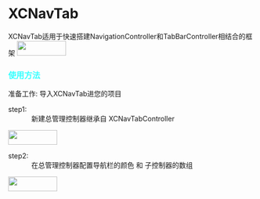 # XCNavTab


XCNavTab适用于快速搭建NavigationController和TabBarController相结合的框架 
<img style="width:100;height:30" src="http://qq15223245.bj.bdysite.com/staticImg/XCNavTabdemo.gif"></img>


<h3 style="color:#33ffff">使用方法</h3>

准备工作: 导入XCNavTab进您的项目

<p>  step1: <br> &nbsp&nbsp&nbsp&nbsp&nbsp&nbsp&nbsp&nbsp&nbsp&nbsp&nbsp  
新建总管理控制器继承自 XCNavTabController</p>
<img style="width:100;height:30" src="http://qq15223245.bj.bdysite.com/staticImg/XCNavTab1.png"></img>
  
<p>  step2: <br> &nbsp&nbsp&nbsp&nbsp&nbsp&nbsp&nbsp&nbsp&nbsp&nbsp&nbsp  
在总管理控制器配置导航栏的颜色 和 子控制器的数组</p>
<img style="width:100;height:30" src="http://qq15223245.bj.bdysite.com/staticImg/XCNavTab2.png"></img>





